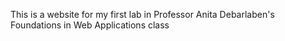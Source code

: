 This is a website for my first lab in Professor Anita Debarlaben's Foundations in Web Applications class
